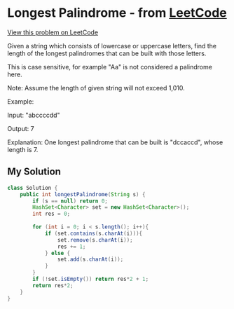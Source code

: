 # Longest Palindrome - from [LeetCode](https://leetcode.com)
[View this problem on LeetCode](https://leetcode.com/problems/longest-palindrome/submissions/)

Given a string which consists of lowercase or uppercase letters, find the length of the longest palindromes that can be built with those letters.

This is case sensitive, for example "Aa" is not considered a palindrome here.

Note:
Assume the length of given string will not exceed 1,010.

Example:

Input:
"abccccdd"

Output:
7

Explanation:
One longest palindrome that can be built is "dccaccd", whose length is 7.

## My Solution
```java
class Solution {
    public int longestPalindrome(String s) {
        if (s == null) return 0;
        HashSet<Character> set = new HashSet<Character>();
        int res = 0;
        
        for (int i = 0; i < s.length(); i++){
            if (set.contains(s.charAt(i))){
                set.remove(s.charAt(i));
                res += 1;
            } else {
                set.add(s.charAt(i));
            }
        }
        if (!set.isEmpty()) return res*2 + 1;
        return res*2;
    }
}
```
